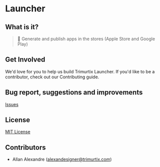 # Launcher

## What is it?

> 🚀 Generate and publish apps in the stores (Apple Store and Google Play)

## Get Involved

We'd love for you to help us build Trimurtix Launcher. If you'd like to be a contributor, check out our Contributing guide.

## Bug report, suggestions and improvements

[Issues](https://github.com/trimurtix/launcher/issues)

## License
[MIT License](https://github.com/trimurtix/launcher/blob/master/LICENSE)

## Contributors

- Allan Alexandre (alexandesigner@trimurtix.com)








